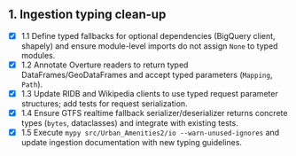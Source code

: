 ## 1. Ingestion typing clean-up
- [x] 1.1 Define typed fallbacks for optional dependencies (BigQuery client, shapely) and ensure module-level imports do not assign `None` to typed modules.
- [x] 1.2 Annotate Overture readers to return typed DataFrames/GeoDataFrames and accept typed parameters (`Mapping`, `Path`).
- [x] 1.3 Update RIDB and Wikipedia clients to use typed request parameter structures; add tests for request serialization.
- [x] 1.4 Ensure GTFS realtime fallback serializer/deserializer returns concrete types (`bytes`, dataclasses) and integrate with existing tests.
- [x] 1.5 Execute `mypy src/Urban_Amenities2/io --warn-unused-ignores` and update ingestion documentation with new typing guidelines.
